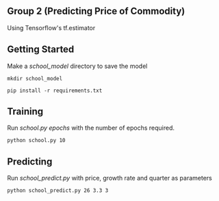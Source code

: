 Group 2 (Predicting Price of Commodity)
--------------
Using Tensorflow's tf.estimator

Getting Started
--------------
Make a *school_model* directory to save the model

    mkdir school_model

    pip install -r requirements.txt

Training
--------------
Run *school.py epochs* with the number of epochs required.

    python school.py 10

Predicting
--------------

Run *school_predict.py* with price, growth rate and quarter as parameters

    python school_predict.py 26 3.3 3


